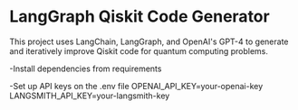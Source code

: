 # LangGraph Qiskit Code Generator
This project uses LangChain, LangGraph, and OpenAI's GPT-4 to generate and iteratively improve Qiskit code for quantum computing problems.

-Install dependencies from requirements

-Set up API keys on the .env file
OPENAI_API_KEY=your-openai-key
LANGSMITH_API_KEY=your-langsmith-key





